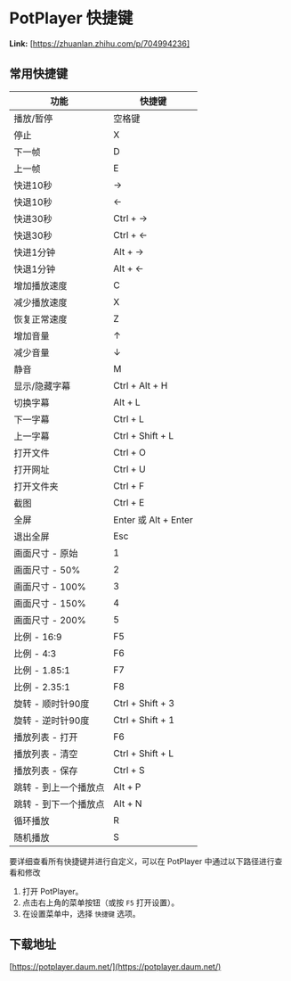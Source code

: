 # PotPlayer 快捷键



 **Link:** [https://zhuanlan.zhihu.com/p/704994236]

## 常用快捷键  

| 功能 | 快捷键 |
| --- | --- |
| 播放/暂停 | 空格键 |
| 停止 | X |
| 下一帧 | D |
| 上一帧 | E |
| 快进10秒 | → |
| 快退10秒 | ← |
| 快进30秒 | Ctrl + → |
| 快退30秒 | Ctrl + ← |
| 快进1分钟 | Alt + → |
| 快退1分钟 | Alt + ← |
| 增加播放速度 | C |
| 减少播放速度 | X |
| 恢复正常速度 | Z |
| 增加音量 | ↑ |
| 减少音量 | ↓ |
| 静音 | M |
| 显示/隐藏字幕 | Ctrl + Alt + H |
| 切换字幕 | Alt + L |
| 下一字幕 | Ctrl + L |
| 上一字幕 | Ctrl + Shift + L |
| 打开文件 | Ctrl + O |
| 打开网址 | Ctrl + U |
| 打开文件夹 | Ctrl + F |
| 截图 | Ctrl + E |
| 全屏 | Enter 或 Alt + Enter |
| 退出全屏 | Esc |
| 画面尺寸 - 原始 | 1 |
| 画面尺寸 - 50% | 2 |
| 画面尺寸 - 100% | 3 |
| 画面尺寸 - 150% | 4 |
| 画面尺寸 - 200% | 5 |
| 比例 - 16:9 | F5 |
| 比例 - 4:3 | F6 |
| 比例 - 1.85:1 | F7 |
| 比例 - 2.35:1 | F8 |
| 旋转 - 顺时针90度 | Ctrl + Shift + 3 |
| 旋转 - 逆时针90度 | Ctrl + Shift + 1 |
| 播放列表 - 打开 | F6 |
| 播放列表 - 清空 | Ctrl + Shift + L |
| 播放列表 - 保存 | Ctrl + S |
| 跳转 - 到上一个播放点 | Alt + P |
| 跳转 - 到下一个播放点 | Alt + N |
| 循环播放 | R |
| 随机播放 | S |

要详细查看所有快捷键并进行自定义，可以在 PotPlayer 中通过以下路径进行查看和修改

1. 打开 PotPlayer。
2. 点击右上角的菜单按钮（或按 `F5` 打开设置）。
3. 在设置菜单中，选择 `快捷键` 选项。

## 下载地址  
[https://potplayer.daum.net/](https://potplayer.daum.net/)
